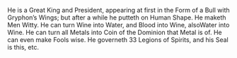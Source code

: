 He is a Great King and President, appearing at first in the Form of a Bull with Gryphon’s Wings; but after a while he putteth on Human Shape. He maketh Men Witty. He can turn Wine into Water, and Blood into Wine, alsoWater into Wine. He can turn all Metals into Coin of the Dominion that Metal is of. He can even make Fools wise. He governeth 33 Legions of Spirits, and his Seal is this, etc.

